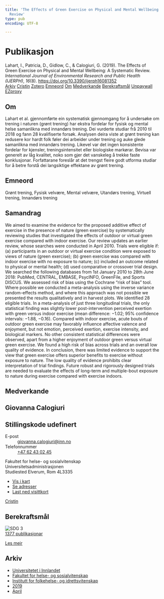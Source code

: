 ```yaml
---
title: 'The Effects of Green Exercise on Physical and Mental Wellbeing: A Systematic
  Review'
type: pub
encoding: UTF-8

---
```

<h1>Publikasjon</h1>
<article id="csl-bib-container-SHEMJ84F" class="csl-bib-container">
  <div class="csl-bib-body"> <div class="csl-entry">Lahart, I., Patricia, D., Gidlow, C., &#38; Calogiuri, G. (2019). The Effects of Green Exercise on Physical and Mental Wellbeing: A Systematic Review. <i>International Journal of Environmental Research and Public Health (IJERPH)</i>, <i>16</i>(8). <a href="https://doi.org/10.3390/ijerph16081352">https://doi.org/10.3390/ijerph16081352</a></div> </div>
  <div class="csl-bib-buttons">
    <a href="#taxonomy-article-SHEMJ84F" alt="archive" class="csl-bib-button">Arkiv</a>
    <a href="https://app.cristin.no/results/show.jsf?id=1694011" alt="Cristin" class="csl-bib-button">Cristin</a>
    <a href="http://zotero.org/groups/5881554/items/SHEMJ84F" alt="Zotero" class="csl-bib-button">Zotero</a>
    <a href="#keywords-article-SHEMJ84F" alt="keywords" class="csl-bib-button">Emneord</a>
    <a href="#about-article-SHEMJ84F" alt="about_pub" class="csl-bib-button">Om</a>
    <a href="#contributors-article-SHEMJ84F" alt="contributors" class="csl-bib-button">Medverkande</a>
    <a href="#sdg-article-SHEMJ84F" alt="sdg" class="csl-bib-button">Berekraftsmål</a>
    <a href="https://www.mdpi.com/1660-4601/16/8/1352/pdf?version=1555335469" alt="Unpaywall" class="csl-bib-button">Unpaywall</a>
    <a href="https://www.mdpi.com/1660-4601/16/8/1352/pdf?version=1555335469" alt="EZproxy" class="csl-bib-button">EZproxy</a>
  </div>
  <div id="csl-bib-meta-container-SHEMJ84F"></div>
</article>
<div id="csl-bib-meta-SHEMJ84F" class="csl-bib-meta">
  <article id="about-article-SHEMJ84F" class="about_pub-article">
    <h1>Om</h1>
    Lahart et al. gjennomførte ein systematisk gjennomgang for å undersøke om trening i naturen (grønt trening) har ekstra fordelar for fysisk og mental helse samanlikna med innandørs trening. Dei vurderte studiar frå 2010 til 2018 og fann 28 kvalifiserte forsøk. Analysen deira viste at grønt trening kan redusere kor hardt folk føler dei arbeider under trening og auke glede samanlikna med innandørs trening. Likevel var det ingen konsistente fordelar for kjensler, treningsintensitet eller biologiske markørar. Bevisa var generelt av låg kvalitet, noko som gjer det vanskeleg å trekke faste konklusjonar. Forfattarane foreslår at det trengst fleire godt utforma studiar for å betre forstå dei langsiktige effektane av grønt trening.
  </article>
  <article id="keywords-article-SHEMJ84F" class="keywords-article">
    <h1>Emneord</h1>
    Grønt trening, Fysisk velvære, Mental velvære, Utandørs trening, Virtuell trening, Innandørs trening
  </article>
  <article id="abstract-article-SHEMJ84F" class="abstract-article">
    <h1>Samandrag</h1>
    We aimed to examine the evidence for the proposed additive effect of exercise in the presence of nature (green exercise) by systematically reviewing studies that investigated the effects of outdoor or virtual green exercise compared with indoor exercise. Our review updates an earlier review, whose searches were conducted in April 2010. Trials were eligible if: (a) participants in an outdoor or virtual exercise condition were exposed to views of nature (green exercise); (b) green exercise was compared with indoor exercise with no exposure to nature; (c) included an outcome related to physical or mental health; (d) used comparative or crossover trial design. We searched the following databases from 1st January 2010 to 28th June 2018: PubMed, CENTRAL, EMBASE, PsycINFO, GreenFile, and Sports DISCUS. We assessed risk of bias using the Cochrane “risk of bias” tool. Where possible we conducted a meta-analysis using the inverse variance random-effects method, and where this approach was not possible we presented the results qualitatively and in harvest plots. We identified 28 eligible trials. In a meta-analysis of just three longitudinal trials, the only statistical finding was slightly lower post-intervention perceived exertion with green versus indoor exercise (mean difference: −1.02; 95% confidence intervals: −1.88, −0.16). Compared with indoor exercise, acute bouts of outdoor green exercise may favorably influence affective valence and enjoyment, but not emotion, perceived exertion, exercise intensity, and biological markers. No other consistent statistical differences were observed, apart from a higher enjoyment of outdoor green versus virtual green exercise. We found a high risk of bias across trials and an overall low quality of evidence. In conclusion, there was limited evidence to support the view that green exercise offers superior benefits to exercise without exposure to nature. The low quality of evidence prohibits clear interpretation of trial findings. Future robust and rigorously designed trials are needed to evaluate the effects of long-term and multiple-bout exposure to nature during exercise compared with exercise indoors.
  </article>
  <article id="contributors-article-SHEMJ84F" class="contributors-article">
    <h1>Medverkande</h1>
    <div class="personas"> <div class="vrtx-hinn-person-card"> <div class="photo"> <i class="lar la-user-circle missing-person"></i> </div> <div class="info"> <hgroup><h1>Giovanna Calogiuri</h1> <h2>Stillingskode udefinert</h2> </hgroup><dl> <dt>E-post</dt> <dd> <a href="mailto:giovanna.calogiuri@inn.no">giovanna.calogiuri@inn.no</a> </dd> <dt>Telefonnummer</dt> <dd><a href="tel:+4762430245"> +47 62 43 02 45 </a></dd> </dl> <p> Fakultet for helse- og sosialvitenskap<br> Universitetsadministrasjonen<br> Studiested Elverum, Rom 4L3335 </p> <ul class="vrtx-hinn-links"> <li><a href="https://www.google.com/maps?q=60.88177,11.53669">Vis i kart</a></li> <li><a href="https://www.inn.no/finn-en-ansatt/giovanna-calogiuri.html#vrtx-hinn-addresses">Se adresser</a></li> <li><a href="https://www.inn.no/finn-en-ansatt/giovanna-calogiuri.html?vrtx=vcf">Last ned visittkort</a></li> </ul> </div> </div> <a href="https://app.cristin.no/persons/show.jsf?id=358086" alt="Cristin URL" class="personas-cristin">Cristin</a> </div>
  </article>
  <article id="sdg-article-SHEMJ84F" class="sdg-article">
    <h1>Berekraftsmål</h1>
    <div class="sdg-container"><div id="sdg3" class="sdg">
        <img src="{{< params subfolder >}}images/sdg/sdg03_nn.png" class="image" alt="SDG 3">
        <div class="sdg-overlay">
          <a href="{{< params subfolder >}}nn/archive/?sdg=3#archive" class="sdg-publication-count"><span>1377</span> publikasjonar</a>
          <p><a href="https://fn.no/om-fn/fns-baerekraftsmaal/god-helse-og-livskvalitet?lang=nno-NO" class="sdg-read-more">Les meir</a></p>
        </div>
      </div></div>
  </article>
  <article id="taxonomy-article-SHEMJ84F" class="taxonomy-article">
    <h1>Arkiv</h1>
    <ul>
      <li><a href="{{< params subfolder >}}nn/archive/?key=3DCRN523">Universitetet i Innlandet</a></li>
      <li><a href="{{< params subfolder >}}nn/archive/?key=IDKFS3MX">Fakultet for helse- og sosialvitenskap</a></li>
      <li><a href="{{< params subfolder >}}nn/archive/?key=FJXE3Z8X">Institutt for folkehelse- og idrettsvitenskap</a></li>
      <li><a href="{{< params subfolder >}}nn/archive/?key=MXF6ZEHK">2019</a></li>
      <li><a href="{{< params subfolder >}}nn/archive/?key=CZYBNWIR">April</a></li>
    </ul>
  </article>
</div>
